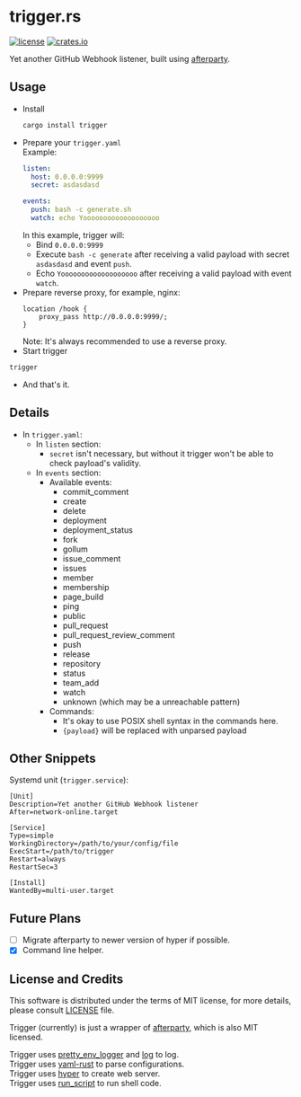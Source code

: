 trigger.rs
==========

[![license](https://img.shields.io/github/license/RedL0tus/trigger.svg)](LICENSE) [![crates.io](http://meritbadge.herokuapp.com/trigger)](https://crates.io/crates/trigger)

Yet another GitHub Webhook listener, built using [afterparty](https://crates.io/crates/afterparty).

Usage
-----

 - Install
   ```bash
   cargo install trigger
   ```
 - Prepare your `trigger.yaml`  
   Example:
   ```yaml
   listen:
     host: 0.0.0.0:9999
     secret: asdasdasd
   
   events:
     push: bash -c generate.sh
     watch: echo Yooooooooooooooooooo
   ```
   In this example, trigger will:
    - Bind `0.0.0.0:9999`
    - Execute `bash -c generate` after receiving a valid payload with secret `asdasdasd` and event `push`.
    - Echo `Yooooooooooooooooooo` after receiving a valid payload with event `watch`.
 - Prepare reverse proxy, for example, nginx:
   ```
   location /hook {
       proxy_pass http://0.0.0.0:9999/;
   }
   ```
   Note: It's always recommended to use a reverse proxy.
 - Start trigger
 ```bash
 trigger
 ```
 - And that's it.
 
Details
-------

 - In `trigger.yaml`:
   - In `listen` section:
     - `secret` isn't necessary, but without it trigger won't be able to check payload's validity.
   - In `events` section:
     - Available events:
       - commit_comment
       - create
       - delete
       - deployment
       - deployment_status
       - fork
       - gollum
       - issue_comment
       - issues
       - member
       - membership
       - page_build
       - ping
       - public
       - pull_request
       - pull_request_review_comment
       - push
       - release
       - repository
       - status
       - team_add
       - watch
       - unknown (which may be a unreachable pattern)
     - Commands:
       - It's okay to use POSIX shell syntax in the commands here.
       - `{payload}` will be replaced with unparsed payload 
       
Other Snippets
--------------

Systemd unit (`trigger.service`):
```systemd
[Unit]
Description=Yet another GitHub Webhook listener
After=network-online.target

[Service]
Type=simple
WorkingDirectory=/path/to/your/config/file
ExecStart=/path/to/trigger
Restart=always
RestartSec=3

[Install]
WantedBy=multi-user.target
```

Future Plans
------------

 - [ ] Migrate afterparty to newer version of hyper if possible.
 - [x] Command line helper.

License and Credits
-------------------

This software is distributed under the terms of MIT license, for more details, please consult [LICENSE](LICENSE) file.

Trigger (currently) is just a wrapper of [afterparty](https://github.com/softprops/afterparty), which is also MIT licensed.

Trigger uses [pretty_env_logger](https://github.com/seanmonstar/pretty-env-logger) and [log](https://github.com/rust-lang-nursery/log) to log.  
Trigger uses [yaml-rust](https://github.com/chyh1990/yaml-rust) to parse configurations.  
Trigger uses [hyper](https://github.com/hyperium/hyper) to create web server.  
Trigger uses [run_script](https://github.com/sagiegurari/run_script) to run shell code.  